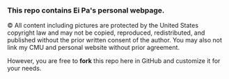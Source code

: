 ### This repo contains Ei Pa's personal webpage.

&copy; All content including pictures are protected by the United States copyright law and may not be copied, reproduced, redistributed, and published without the prior written consent of the author. You may also not link my CMU and personal website without prior agreement.

However, you are free to <strong>fork</strong> this repo here in GitHub and customize it for your needs. 
